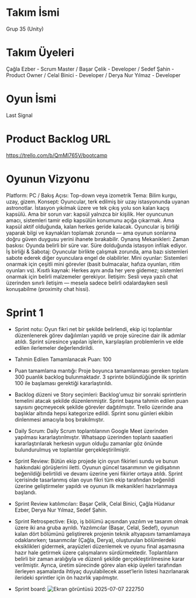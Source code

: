 # Takım İsmi
Grup 35 (Unity)
# Takım Üyeleri
Çağla Ezber - Scrum Master /
Başar Çelik - Developer /
Sedef Şahin - Product Owner /
Celal Binici - Developer /
Derya Nur Yılmaz - Developer
# Oyun İsmi
Last Signal
# Product Backlog URL
https://trello.com/b/QmMI765V/bootcamp
# Oyunun Vizyonu
Platform: PC / Bakış Açısı: Top-down veya izometrik Tema: Bilim kurgu, uzay, gizem. Konsept: Oyuncular, terk edilmiş bir uzay istasyonunda uyanan astronotlar. İstasyon yıkılmak üzere ve tek çıkış yolu son kalan kaçış kapsülü. Ama bir sorun var: kapsül yalnızca bir kişilik.  Her oyuncunun amacı, sistemleri tamir edip kapsülün konumunu açığa çıkarmak. Ama kapsül aktif olduğunda, kalan herkes geride kalacak. Oyuncular iş birliği yaparak bilgi ve kaynakları toplamak zorunda — ama oyunun sonlarına doğru güven duygusu yerini ihanete bırakabilir. Oynanış Mekanikleri: Zaman baskısı: Oyunda belirli bir süre var. Süre dolduğunda istasyon infilak ediyor.  İş birliği & Sabotaj: Oyuncular birlikte çalışmak zorunda, ama bazı sistemleri sabote ederek diğer oyunculara engel de olabilirler.  Mini oyunlar: Sistemleri onarmak için çeşitli mini görevler (basit bulmacalar, hafıza oyunları, ritim oyunları vs).  Kısıtlı kaynak: Herkes aynı anda her yere gidemez; sistemleri onarmak için belirli malzemeler gerekiyor.  İletişim: Sesli veya yazılı chat üzerinden sınırlı iletişim — mesela sadece belirli odalardayken sesli konuşabilme (proximity chat hissi).
# Sprint 1
- Sprint notu: Oyun fikri net bir şekilde belirlendi, ekip içi toplantılar düzenlenerek görev dağılımları yapıldı ve proje sürecine dair ilk adımlar atıldı. Sprint süresince yapılan işlerin, karşılaşılan problemlerin ve elde edilen ilerlemeler değerlendirildi.

- Tahmin Edilen Tamamlanacak Puan: 100

- Puan tamamlama mantığı: Proje boyunca tamamlanması gereken toplam 300 puanlık backlog bulunmaktadır. 3 sprinte bölündüğünde ilk sprintin 100 ile başlaması gerektiği kararlaştırıldı.

- Backlog düzeni ve Story seçimleri: Backlog'umuz bir sonraki sprintlerin temelini atacak şekilde düzenlenmiştir. Sprint başına tahmin edilen puan sayısını geçmeyecek şekilde görevler dağıtılmıştır. Trello üzerinde ana başlıklar altında hepsi kategorize edildi.  Sprint sonu günleri ekibin dinlenmesi amacıyla boş bırakılmıştır. 

- Daily Scrum: Daily Scrum toplantılarının Google Meet üzerinden yapılması kararlaştırılmıştır. Whatsapp üzerinden toplantı saaatleri kararlaştırılarak herkesin uygun olduğu zamanlar göz önünde bulundurulmuş ve toplantılar gerçekleştirilmiştir.

- Sprint Review: Bütün ekip projede için oyun fikirleri sundu ve bunun hakkındaki görüşlerini iletti. Oyunun güncel tasarımının ve gidişatının beğenildiği belirtildi ve devamı üzerine yeni fikirler ortaya atıldı. Sprint içerisinde tasarlanmış olan oyun fikri tüm ekip tarafından beğenildi üzerine geliştirmeler yapıldı ve oyunun ilk mekanikleri hazırlanmaya başlandı.

- Sprint Review katılımcıları: Başar Çelik, Celal Binici, Çağla Hüdanur Ezber, Derya Nur Yılmaz, Sedef Şahin.

- Sprint Retrospective: Ekip, iş bölümü açısından yazılım ve tasarım olmak üzere iki ana gruba ayrıldı. Yazılımcılar (Başar, Celal, Sedef), oyunun kalan dört bölümünü geliştirerek projenin teknik altyapısını tamamlamaya odaklanırken; tasarımcılar (Çağla, Derya), oluşturulan bölümlerdeki eksiklikleri gidermek, arayüzleri düzenlemek ve oyunu final aşamasına hazır hale getirmek üzere çalışmalarını sürdürmektedir. Toplantıların belirli bir zaman aralığıyla ve düzenli şekilde gerçekleştirilmesine karar verilmiştir. Ayrıca, üretim sürecinde görev alan ekip üyeleri tarafından ilerleyen aşamalarda ihtiyaç duyulabilecek asset’lerin listesi hazırlanarak ilerideki sprintler için ön hazırlık yapılmıştır.

- Sprint board:
![Ekran görüntüsü 2025-07-07 222750](https://github.com/user-attachments/assets/b6081c72-f326-411c-8843-c0a59e39e986)
